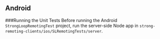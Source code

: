 ## Android

###Running the Unit Tests
Before running the Android `StrongLoopRemotingTest` project, run the server-side
Node app in `strong-remoting-clients/ios/SLRemotingTests/server`.
